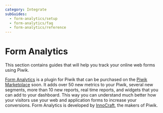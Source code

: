 ```yaml
---
category: Integrate
subGuides:
  - form-analytics/setup
  - form-analytics/faq
  - form-analytics/reference
---
```

# Form Analytics

This section contains guides that will help you track your online web forms using Piwik. 

[Form Analytics](https://www.form-analytics.net) is a plugin for Piwik that can be purchased 
on the [Piwik Marketplace](https://plugins.matomo.org/premium) soon. It adds over 50 new metrics to your Piwik, several 
 new segments, more than 10 new reports, real time reports, and widgets that you can add to your dashboard. This way
  you can understand much better how your visitors use your web and application forms to increase your conversions.
Form Analytics is developed by [InnoCraft](https://www.innocraft.com), the makers of Piwik. 
